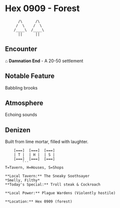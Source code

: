 # Hex 0909 - Forest
```
      /\      /\
     /  \    /  \
    /____\  /____\
      ||      ||
```

## Encounter

⌂ **Damnation End** - A 20-50 settlement

## Notable Feature

Babbling brooks

## Atmosphere

Echoing sounds

## Denizen

Built from lime mortar, filled with laughter.

```
    [===]  [===]  [===]
    | T |  | H |  | S |
    [===]  [===]  [===]
        ```
T=Tavern, H=Houses, S=Shops

**Local Tavern:** The Sneaky Soothsayer
*Smelly, Filthy*
**Today's Special:** Troll steak & Cockroach

**Local Power:** Plague Wardens (Violently hostile)

**Location:** Hex 0909 (forest)
